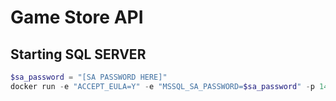 ﻿# Game Store API

## Starting SQL SERVER

```powershell
$sa_password = "[SA PASSWORD HERE]"
docker run -e "ACCEPT_EULA=Y" -e "MSSQL_SA_PASSWORD=$sa_password" -p 1433:1433 -v sqlvolume:/var/opt/mssql --name msslq -d mcr.microsoft.com/mssql/server:2022-latest

```